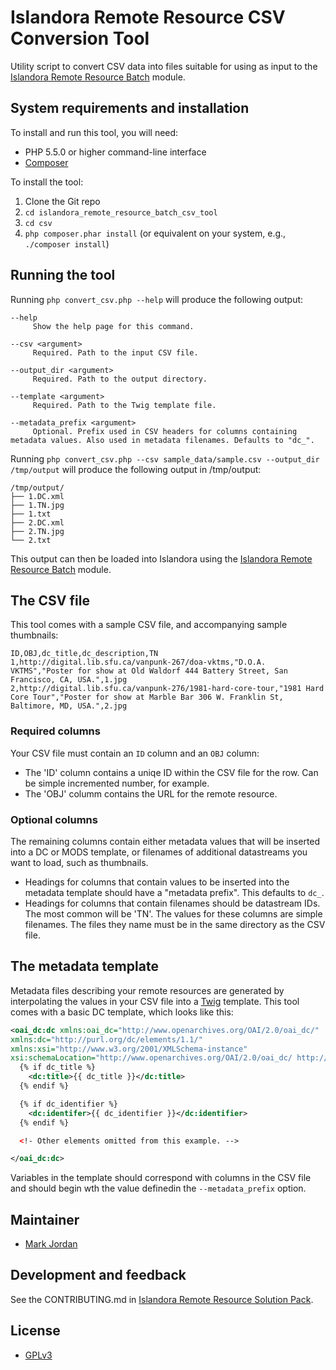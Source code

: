 # Islandora Remote Resource CSV Conversion Tool

Utility script to convert CSV data into files suitable for using as input to the [Islandora Remote Resource Batch](https://github.com/mjordan/islandora_solution_pack_remote_resource/tree/7.x/modules/islandora_remote_resource_batch) module.

## System requirements and installation

To install and run this tool, you will need:

* PHP 5.5.0 or higher command-line interface
* [Composer](https://getcomposer.org)

To install the tool:

1. Clone the Git repo
1. `cd islandora_remote_resource_batch_csv_tool`
1. `cd csv`
1. `php composer.phar install` (or equivalent on your system, e.g., `./composer install`)

## Running the tool

Running `php convert_csv.php --help` will produce the following output:

```
--help
     Show the help page for this command.

--csv <argument>
     Required. Path to the input CSV file.

--output_dir <argument>
     Required. Path to the output directory.

--template <argument>
     Required. Path to the Twig template file.

--metadata_prefix <argument>
     Optional. Prefix used in CSV headers for columns containing metadata values. Also used in metadata filenames. Defaults to "dc_".
```

Running `php convert_csv.php --csv sample_data/sample.csv --output_dir /tmp/output` will produce the following output in /tmp/output:

```
/tmp/output/
├── 1.DC.xml
├── 1.TN.jpg
├── 1.txt
├── 2.DC.xml
├── 2.TN.jpg
└── 2.txt
```

This output can then be loaded into Islandora using the [Islandora Remote Resource Batch](https://github.com/mjordan/islandora_solution_pack_remote_resource/tree/7.x/modules/islandora_remote_resource_batch) module.

## The CSV file

This tool comes with a sample CSV file, and accompanying sample thumbnails:

```
ID,OBJ,dc_title,dc_description,TN
1,http://digital.lib.sfu.ca/vanpunk-267/doa-vktms,"D.O.A. VKTMS","Poster for show at Old Waldorf 444 Battery Street, San Francisco, CA, USA.",1.jpg
2,http://digital.lib.sfu.ca/vanpunk-276/1981-hard-core-tour,"1981 Hard Core Tour","Poster for show at Marble Bar 306 W. Franklin St, Baltimore, MD, USA.",2.jpg
```

### Required columns

Your CSV file must contain an `ID` column and an `OBJ` column:

* The 'ID' column contains a uniqe ID within the CSV file for the row. Can be simple incremented number, for example.
* The 'OBJ' columm contains the URL for the remote resource.

### Optional columns

The remaining columns contain either metadata values that will be inserted into a DC or MODS template, or filenames of additional datastreams you want to load, such as thumbnails.

* Headings for columns that contain values to be inserted into the metadata template should have a "metadata prefix". This defaults to `dc_`.
* Headings for columns that contain filenames should be datastream IDs. The most common will be 'TN'. The values for these columns are simple filenames. The files they name must be in the same directory as the CSV file.

## The metadata template

Metadata files describing your remote resources are generated by interpolating the values in your CSV file into a [Twig](https://twig.symfony.com/) template. This tool comes with a basic DC template, which looks like this:

```xml
<oai_dc:dc xmlns:oai_dc="http://www.openarchives.org/OAI/2.0/oai_dc/"
xmlns:dc="http://purl.org/dc/elements/1.1/"
xmlns:xsi="http://www.w3.org/2001/XMLSchema-instance"
xsi:schemaLocation="http://www.openarchives.org/OAI/2.0/oai_dc/ http://www.openarchives.org/OAI/2.0/oai_dc.xsd">
  {% if dc_title %}
    <dc:title>{{ dc_title }}</dc:title>
  {% endif %}

  {% if dc_identifier %}
    <dc:identifer>{{ dc_identifier }}</dc:identifier>
  {% endif %}

  <!- Other elements omitted from this example. -->

</oai_dc:dc>
``` 

Variables in the template should correspond with columns in the CSV file and should begin wth the value definedin the `--metadata_prefix` option.

## Maintainer

* [Mark Jordan](https://github.com/mjordan)

## Development and feedback

See the CONTRIBUTING.md in [Islandora Remote Resource Solution Pack](https://github.com/mjordan/islandora_solution_pack_remote_resource).

## License

* [GPLv3](http://www.gnu.org/licenses/gpl-3.0.txt)
